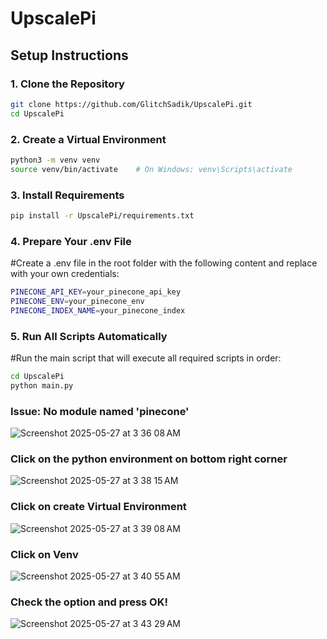 # UpscalePi

## Setup Instructions

### 1. Clone the Repository
```bash
git clone https://github.com/GlitchSadik/UpscalePi.git
cd UpscalePi
```
### 2. Create a Virtual Environment
```bash
python3 -m venv venv
source venv/bin/activate    # On Windows: venv\Scripts\activate
```
### 3. Install Requirements
```bash
pip install -r UpscalePi/requirements.txt
```
### 4. Prepare Your .env File
#Create a .env file in the root folder with the following content and replace with your own credentials:
```bash
PINECONE_API_KEY=your_pinecone_api_key
PINECONE_ENV=your_pinecone_env
PINECONE_INDEX_NAME=your_pinecone_index
```
### 5. Run All Scripts Automatically
#Run the main script that will execute all required scripts in order:
```bash
cd UpscalePi
python main.py
```
### Issue: No module named 'pinecone'

![Screenshot 2025-05-27 at 3 36 08 AM](https://github.com/user-attachments/assets/e667f9e1-fade-4ab6-9e0b-e4ebf8682b03)

### Click on the python environment on bottom right corner

![Screenshot 2025-05-27 at 3 38 15 AM](https://github.com/user-attachments/assets/3c7a8a8b-47bb-474c-a5e8-73687a98b7b2)

### Click on create Virtual Environment

![Screenshot 2025-05-27 at 3 39 08 AM](https://github.com/user-attachments/assets/a169edff-fee5-4995-92d0-8308233bb106)

### Click on Venv 

![Screenshot 2025-05-27 at 3 40 55 AM](https://github.com/user-attachments/assets/2e028381-44bc-41a8-8d86-281693eaed48)

### Check the option and press OK!

![Screenshot 2025-05-27 at 3 43 29 AM](https://github.com/user-attachments/assets/8428fa8a-3cd0-4cc2-a589-6837e47ce878)
